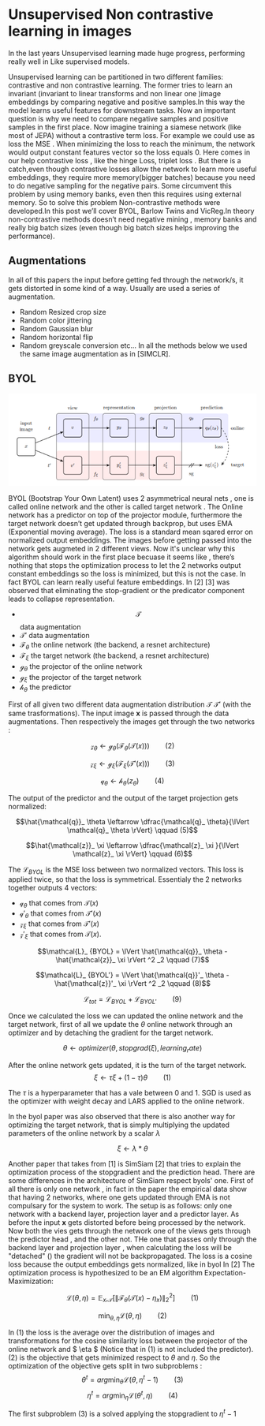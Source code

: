 # Unsupervised Non contrastive learning in images

In the last years Unsupervised learning made huge progress, performing really well in 
Like supervised models.

Unsupervised learning can be partitioned in two different families: contrastive and non contrastive learning. The former tries to learn an invariant (invariant to linear transforms and non linear one )image embeddings by comparing negative and positive samples.In this way the model learns useful features for downstream tasks. Now an important question is why we need to compare negative samples and positive samples in the first place. Now imagine training a siamese network (like most of JEPA) without a contrastive term loss. For example we could use as loss the MSE . When minimizing the loss to reach the minimum, the network would output constant features vector so the loss equals 0. Here comes in our help contrastive loss , like the hinge Loss, triplet loss .
But there is a catch,even though contrastive losses allow the network to learn more useful embeddings, they require more memory(bigger batches) because you need to do negative sampling for the negative pairs. Some circumvent this problem by using memory banks, even then this requires using external memory. So to solve this problem Non-contrastive methods were developed.In this post we’ll cover BYOL, Barlow Twins and VicReg.In theory non-contrastive methods doesn’t need negative mining , memory banks and really big batch sizes (even though big batch sizes helps improving the performance).

## Augmentations

In all of this papers the input before getting fed through the network/s, it gets distorted in some kind of a way. Usually are used a series of augmentation.
- Random Resized crop size
- Random color jittering
- Random Gaussian blur
- Random horizontal flip
- Random greyscale conversion
etc...
In all the methods below we used the same image augmentation as in [SIMCLR].
## BYOL

![byol images](https://github.com/markpesic/markpesic.github.io/blob/master/images/byol.png)

BYOL (Bootstrap Your Own Latent) uses 2 asymmetrical neural nets , one is called online network and the other is called target network . The Online network has a predictor on top of the projector module, furthermore the target network doesn’t get updated through backprop, but uses EMA (Exponential moving average). The loss is a standard mean sqared error on normalized output embeddings. The images before getting passed into the network gets augmeted in 2 different views. Now it's unclear why this algorithm should work in the first place becuase it seems like , there’s nothing that stops the optimization process to let the 2 networks output constant embeddings so the loss is minimized, but this is not the case. In fact BYOL can learn really useful feature embeddings. In [2] [3] was observed that eliminating the stop-gradient or the predicator component leads to collapse representation.

- $$\mathcal{T}$$ data augmentation
- $\mathcal{T}'$ data augmentation 
- $\mathcal{F}_\theta$ the online network (the backend, a resnet architecture)
- $\mathcal{F}_\xi$ the target network (the backend, a resnet architecture)
- $\mathcal{g}_\theta$ the projector of the online network
- $\mathcal{g}_\xi$ the projector of the target network
- $\mathcal{h}_\theta$ the predictor

First of all given two different data augmentation distribution $\mathcal{T}$ $\mathcal{T}'$ (with the same trasformations). The input image **x** is passed through the data augmentations.
Then respectively the images get through the two networks :

$$\mathcal{z}_ \theta \leftarrow \mathcal{g}_ \theta(\mathcal{F}_ \theta(\mathcal{T}(x))) \qquad (2)$$

$$\mathcal{z}_ \xi \leftarrow \mathcal{g}_ \xi(\mathcal{F}_ \xi(\mathcal{T}'(x))) \qquad (3)$$

$$\mathcal{q}_ \theta \leftarrow \mathcal{h}_ \theta(z_\theta) \qquad (4)$$

The output of the predictor and the output of the target projection gets normalized:

$$\hat{\mathcal{q}}_ \theta \leftarrow \dfrac{\mathcal{q}_ \theta}{\lVert \mathcal{q}_ \theta \rVert} \qquad (5)$$

$$\hat{\mathcal{z}}_ \xi \leftarrow \dfrac{\mathcal{z}_ \xi }{\lVert \mathcal{z}_ \xi \rVert} \qquad (6)$$

The $\mathcal{L}_ {BYOL}$ is the MSE loss between two normalized vectors. This loss is applied twice, so that the loss is symmetrical.
Essentialy the 2 networks together outputs 4 vectors:
- $\mathcal{q}_ \theta$ that comes from $\mathcal{T}(x)$
- $\mathcal{q}'_ \theta$ that comes from $\mathcal{T}'(x)$
- $\mathcal{z}_ \xi$ that comes from $\mathcal{T}'(x)$
- $\mathcal{z}'_ \xi$ that comes from $\mathcal{T}(x)$. 

$$\mathcal{L}_ {BYOL} = \lVert \hat{\mathcal{q}}_ \theta - \hat{\mathcal{z}}_ \xi \rVert ^2 _2 \qquad (7)$$

$$\mathcal{L}_ {BYOL'} = \lVert \hat{\mathcal{q}}'_ \theta - \hat{\mathcal{z}}'_ \xi \rVert ^2 _2 \qquad (8)$$

$$\mathcal{L}_ {tot} = \mathcal{L}_ {BYOL} + \mathcal{L}_ {BYOL'} \qquad(9)$$

Once we calculated the loss we can updated the online network and the target network, first of all we update the $\theta$ online network through an optimizer and by detaching the gradient for the target network.

$$\theta \leftarrow optimizer(\theta, stopgrad(\xi), learning_rate)$$

After the online network gets updated, it is the turn of the target network.
$$\xi \leftarrow \tau\xi + (1 - \tau)\theta \qquad(1)$$

The $\tau$ is a hyperparameter that has a vale between 0 and 1. SGD is used as the optimizer with weight decay and LARS applied to the online network.

In the byol paper was also observed that there is also another way for optimizing the target network, that is simply multiplying the updated parameters of the online network
by a scalar $\lambda$  

$$\xi \leftarrow \lambda * \theta$$

Another paper that takes from [1] is SimSiam [2] that tries to explain the optimization process of the stopgradient and the prediction head. There are some differences in the architecture of SimSiam respect byols' one. First of all there is only one network , in fact in the paper the empirical data show that having 2 networks, where one gets updated through EMA is not compulsary for the system to work. The setup is as follows: only one network with a backend layer, projection layer and a predictor layer. As before the input **x** gets distorted before being processed by the network. Now both the vies gets through the network one of the views gets through the predictor head , and the other not. THe one that passes only through the backend layer and projection layer , when calculating the loss will be "detached" () the gradient will not be backpropagated. The loss is a cosine loss because the output embeddings gets normalized, like in byol
 In [2] The optimization process is hypothesized to be an EM algorithm Expectation-Maximization:

$$ \mathcal{L}(\theta, \eta) = \mathbb{E}_x, _\mathcal{T}[\lVert\mathcal{F} _\theta(\mathcal{T}(x) - \eta_x)\rVert ^2 _2] \qquad (1) $$

$$ \min_{\theta,\eta} \mathcal{L}(\theta, \eta) \qquad (2) $$

In (1) the loss is the average over the distribution of images and transformations for the cosine similarity loss between the projector of the online network and $ \eta $ (Notice that in (1) is not included the predictor). (2) is the objective that gets minimized respect to $\theta$ and $\eta$. So the optimization of the objective gets split in two subproblems :
$$\theta^t = arg\min_{\theta} \mathcal{L}(\theta, \eta^t-1) \qquad (3)$$
$$\eta^t = arg\min_{\eta} \mathcal{L}(\theta^t, \eta) \qquad (4)$$

The first subproblem (3) is a solved applying the stopgradient to $\eta^t-1$ 


